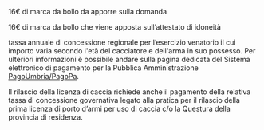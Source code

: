 16€ di marca da bollo da apporre sulla domanda

16€ di marca da bollo che viene apposta sull’attestato di idoneità

tassa annuale di concessione regionale per l’esercizio venatorio il cui importo varia secondo l'età del cacciatore e dell'arma in suo possesso. Per ulteriori informazioni  è possibile andare sulla pagina dedicata del Sistema elettronico di pagamento per la Pubblica Amministrazione [PagoUmbria/PagoPa](https://pagoumbria.regione.umbria.it/pagoumbria/addon/caccia/edit.jsf?m=4&idEnte=33ED3E1B55346CBB0001).

Il rilascio della licenza di caccia richiede anche il pagamento della relativa tassa di concessione governativa legato alla pratica per il rilascio della prima licenza di porto d’armi per uso di caccia c/o la Questura della provincia di residenza.
